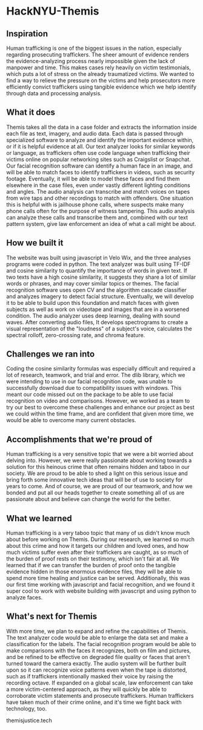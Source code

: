 # HackNYU-Themis

## Inspiration
Human trafficking is one of the biggest issues in the nation, especially regarding prosecuting traffickers. The sheer amount of evidence renders the evidence-analyzing process nearly impossible given the lack of manpower and time. This makes cases rely heavily on victim testimonials, which puts a lot of stress on the already traumatized victims. We wanted to find a way to relieve the pressure on the victims and help prosecutors more efficiently convict traffickers using tangible evidence which we help identify through data and processing analysis.

## What it does
Themis takes all the data in a case folder and extracts the information inside each file as text, imagery, and audio data. Each data is passed through specialized software to analyze and identify the important evidence within, or if it is helpful evidence at all. Our text analyzer looks for similar keywords or language, as traffickers often use code language when trafficking their victims online on popular networking sites such as Craigslist or Snapchat. Our facial recognition software can identify a human face in an image, and will be able to match faces to identify traffickers in videos, such as security footage. Eventually, it will be able to model these faces and find them elsewhere in the case files, even under vastly different lighting conditions and angles. The audio analysis can transcribe and match voices on tapes from wire taps and other recordings to match with offenders. One situation this is helpful with is jailhouse phone calls, where suspects make many phone calls often for the purpose of witness tampering. This audio analysis can analyze these calls and transcribe them and, combined with our text pattern system, give law enforcement an idea of what a call might be about.

## How we built it
The website was built using javascript in Velo Wix, and the three analyses programs were coded in python.
The text analyzer was built using TF-IDF and cosine similarity to quantify the importance of words in given text. If two texts have a high cosine similarity, it suggests they share a lot of similar words or phrases, and may cover similar topics or themes. The facial recognition software uses open CV and the algorithm cascade classifier and analyzes imagery to detect facial structure. Eventually, we will develop it to be able to build upon this foundation and match faces with given subjects as well as work on videotape and images that are in a worsened condition. The audio analyzer uses deep learning, dealing with sound waves. After converting audio files, It develops spectrograms to create a visual representation of the "loudness" of a subject's voice, calculates the spectral rolloff, zero-crossing rate, and chroma feature. 

## Challenges we ran into
Coding the cosine similarity formulas was especially difficult and required a lot of research, teamwork, and trial and error. The dlib library, which we were intending to use in our facial recognition code, was unable to successfully download due to compatibility issues with windows. This meant our code missed out on the package to be able to use facial recognition on video and comparisons. However, we worked as a team to try our best to overcome these challenges and enhance our project as best we could within the time frame, and are confident that given more time, we would be able to overcome many current obstacles.

## Accomplishments that we're proud of
Human trafficking is a very sensitive topic that we were a bit worried about delving into. However, we were really passionate about working towards a solution for this heinous crime that often remains hidden and taboo in our society. We are proud to be able to shed a light on this serious issue and bring forth some innovative tech ideas that will be of use to society for years to come. And of course, we are proud of our teamwork, and how we bonded and put all our heads together to create something all of us are passionate about and believe can change the world for the better. 

## What we learned
Human trafficking is a very taboo topic that many of us didn't know much about before working on Themis. During our research, we learned so much about this crime and how it targets our children and loved ones, and how much victims suffer even after their traffickers are caught, as so much of the burden of proof rests on their testimony, which isn't fair at all. We learned that if we can transfer the burden of proof onto the tangible evidence hidden in those enormous evidence files, they will be able to spend more time healing and justice can be served. Additionally, this was our first time working with javascript and facial recognition, and we found it super cool to work with website building with javascript and using python to analyze faces. 

## What's next for Themis
With more time, we plan to expand and refine the capabilities of Themis. The text analyzer code would be able to enlarge the data set and make a classification for the labels. The facial recognition program would be able to make comparisons with the faces it recognizes, both on film and pictures, and be refined to be effective on degraded file quality or faces that aren't turned toward the camera exactly. The audio system will be further built upon so it can recognize voice patterns even when the tape is distorted, such as if traffickers intentionally masked their voice by raising the recording octave. 
If expanded on a global scale, law enforcement can take a more victim-centered approach, as they will quickly be able to corroborate victim statements and prosecute traffickers. Human traffickers have taken much of their crime online, and it's time we fight back with technology, too. 

themisjustice.tech
